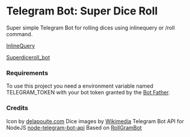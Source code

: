 # Telegram Bot: Super Dice Roll 
Super simple Telegram Bot for rolling dices using inlinequery or /roll command.

[InlineQuery](https://core.telegram.org/bots/api#inlinequery)

[Superdiceroll_bot](https://telegram.me/superdiceroll_bot)

### Requirements

To use this project you need a environment variable named TELEGRAM_TOKEN with your bot token granted by the [Bot Father](https://telegram.me/botfather).

### Credits
Icon by [delapouite.com](http://delapouite.com)
Dice images by [Wikimedia](https://www.wikimedia.org/)
Telegram Bot API for NodeJS [node-telegram-bot-api](https://github.com/yagop/node-telegram-bot-api)
Based on [RollGramBot](https://github.com/babua/RollGramBot)
